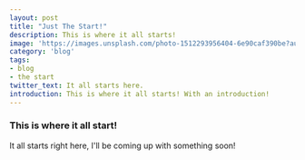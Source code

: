 ```yaml
---
layout: post
title: "Just The Start!"
description: This is where it all starts!
image: 'https://images.unsplash.com/photo-1512293956404-6e90caf390be?auto=format&fit=crop&w=1343&q=80&ixid=dW5zcGxhc2guY29tOzs7Ozs%3D'
category: 'blog'
tags:
- blog
- the start
twitter_text: It all starts here.
introduction: This is where it all starts! With an introduction!
---
```


### This is where it all start!

It all starts right here, I'll be coming up with something soon!